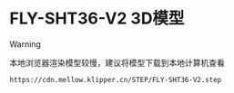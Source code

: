 # FLY-SHT36-V2 3D模型

>[!WARNING]
>
>本地浏览器渲染模型较慢，建议将模型下载到本地计算机查看

```3dmodel
https://cdn.mellow.klipper.cn/STEP/FLY-SHT36-V2.step
```
